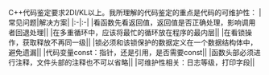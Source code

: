 C++代码鉴定要求2DI/KL以上。我所理解的代码鉴定的重点是代码的可维护性：
|常见问题|解决方案|
|:-|:-|
|看函数先看返回值，返回值是否正确处理，影响调用者回退处理||
|在多重循环中，应该将最忙的循环放在程序的最内层||
|在看锁操作，获取释放不再同一级||
|锁必须和该锁保护的数据定义在一个数据结构体中，避免遗漏||
|代码变量const：指针，还是引用，是否需要const||
|函数头部必须进行注释，文件头部的注释也不可以省略||
|可维护性相关：日志等级，打印字段||
